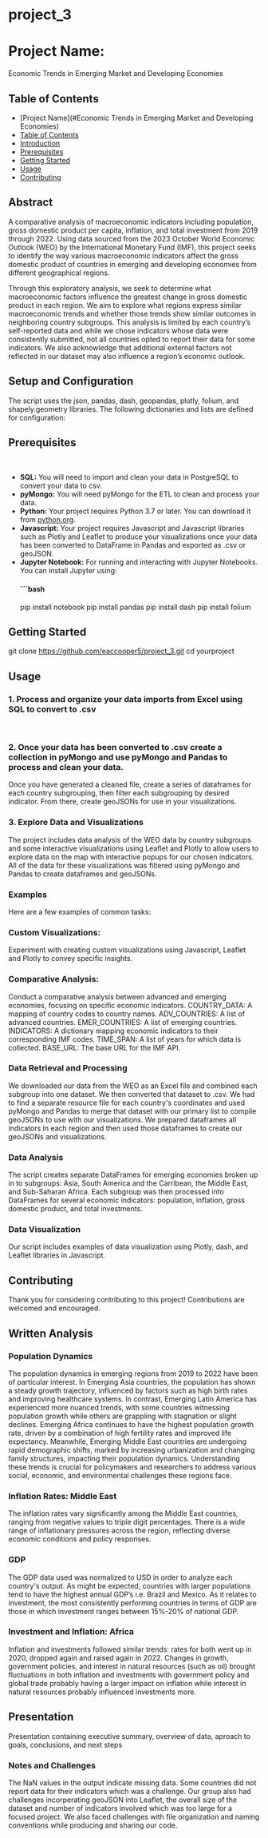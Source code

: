 # project_3

# Project Name:
Economic Trends in Emerging Market and Developing Economies

## Table of Contents
  - [Project Name](#Economic Trends in Emerging Market and Developing Economies)
  - [Table of Contents](#table-of-contents)
  - [Introduction](#abstract)
  - [Prerequisites](#prerequisites)
  - [Getting Started](#getting-started)
  - [Usage](#usage)
  - [Contributing](#contributing)
    
## Abstract
A comparative analysis of macroeconomic indicators including population, gross domestic product per capita, inflation, and total investment from 2019 through 2022. Using data sourced from the 2023 October World Economic Outlook (WEO) by the International Monetary Fund (IMF), this project seeks to identify the way various macroeconomic indicators affect the gross domestic product of countries in emerging and developing economies from different geographical regions.

Through this exploratory analysis, we seek to determine what macroeconomic factors influence the greatest change in gross domestic product in each region. We aim to explore what regions express similar macroeconomic trends and whether those trends show similar outcomes in neighboring country subgroups. This analysis is limited by each country’s self-reported data and while we chose indicators whose data were consistently submitted, not all countries opted to report their data for some indicators. We also acknowledge that additional external factors not reflected in our dataset may also influence a region’s economic outlook.


## Setup and Configuration
The script uses the json, pandas, dash, geopandas, plotly, folium, and shapely.geometry libraries. The following dictionaries and lists are defined for configuration:

## Prerequisites
​
- **SQL:** You will need to import and clean your data in PostgreSQL to convert your data to csv. 
- **pyMongo:** You will need pyMongo for the ETL to clean and process your data.
- **Python:** Your project requires Python 3.7 or later. You can download it from [python.org](https://www.python.org/downloads/).
- **Javascript:** Your project requires Javascript and Javascript libraries such as Plotly and Leaflet to produce your visualizations once your data has been converted to DataFrame in Pandas and exported as .csv or geoJSON.
- **Jupyter Notebook:** For running and interacting with Jupyter Notebooks. You can install Jupyter using:
  #### ```bash
    pip install notebook
    pip install pandas
    pip install dash
    pip install folium
​
## Getting Started
git clone https://github.com/eaccooper5/project_3.git 
cd yourproject 


## Usage
### 1. Process and organize your data imports from Excel using SQL to convert to .csv
  
​
### 2. Once your data has been converted to .csv create a collection in pyMongo and use pyMongo and Pandas to process and clean your data.
Once you have generated a cleaned file, create a series of dataframes for each country subgrouping, then filter each subgrouping by desired indicator. From there, create geoJSONs for use in your visualizations.
​
### 3. Explore Data and Visualizations
The project includes data analysis of the WEO data by country subgroups and some interactive visualizations using Leaflet and Plotly to allow users to explore data on the map with interactive popups for our chosen indicators. All of the data for these visualizations was filtered using pyMongo and Pandas to create dataframes and geoJSONs.
​
​
### Examples
Here are a few examples of common tasks:
​
### Custom Visualizations:
Experiment with creating custom visualizations using Javascript, Leaflet and Plotly to convey specific insights.
​
### Comparative Analysis:
Conduct a comparative analysis between advanced and emerging economies, focusing on specific economic indicators.
COUNTRY_DATA: A mapping of country codes to country names.
ADV_COUNTRIES: A list of advanced countries.
EMER_COUNTRIES: A list of emerging countries.
INDICATORS: A dictionary mapping economic indicators to their corresponding IMF codes.
TIME_SPAN: A list of years for which data is collected.
BASE_URL: The base URL for the IMF API.

### Data Retrieval and Processing
We downloaded our data from the WEO as an Excel file and combined each subgroup into one dataset. We then converted that dataset to .csv. We had to find a separate resource file for each country's coordinates and used pyMongo and Pandas to merge that dataset with our primary list to compile geoJSONs to use with our visualizations. We prepared dataframes all indicators in each region and then used those dataframes to create our geoJSONs and visualizations.


### Data Analysis
The script creates separate DataFrames for emerging economies broken up in to subgroups: Asia, South America and the Carribean, the Middle East, and Sub-Saharan Africa. Each subgroup was then processed into DataFrames for several economic indicators: population, inflation, gross domestic product, and total investments.

### Data Visualization
Our script includes examples of data visualization using Plotly, dash, and Leaflet libraries in Javascript. 


## Contributing 
Thank you for considering contributing to this project! Contributions are welcomed and encouraged.

## Written Analysis

### Population Dynamics
The population dynamics in emerging regions from 2019 to 2022 have been of particular interest. In Emerging Asia countries, the population has shown a steady growth trajectory, influenced by factors such as high birth rates and improving healthcare systems. In contrast, Emerging Latin America has experienced more nuanced trends, with some countries witnessing population growth while others are grappling with stagnation or slight declines. Emerging Africa continues to have the highest population growth rate, driven by a combination of high fertility rates and improved life expectancy. Meanwhile, Emerging Middle East countries are undergoing rapid demographic shifts, marked by increasing urbanization and changing family structures, impacting their population dynamics. Understanding these trends is crucial for policymakers and researchers to address various social, economic, and environmental challenges these regions face.

### Inflation Rates: Middle East
The inflation rates vary significantly among the Middle East countries, ranging from negative values to triple digit percentages. There is a wide range of inflationary pressures across the region, reflecting diverse economic conditions and policy responses.

### GDP
The GDP data used was normalized to USD in order to analyze each country's output. As might be expected, countries with larger populations tend to have the highest annual GDP’s i.e. Brazil and Mexico. As it relates to investment, the most consistently performing countries in terms of GDP are those in which investment ranges between 15%-20% of national GDP.

### Investment and Inflation: Africa
Inflation and investments followed similar trends: rates for both went up in 2020, dropped again and raised again in 2022. Changes in growth, government policies, and interest in natural resources (such as oil) brought fluctuations in both inflation and investments with government policy and global trade probably having a larger impact on inflation while interest in natural resources probably influenced investments more.


## Presentation
Presentation containing executive summary, overview of data, aproach to goals, conclusions, and next steps

### Notes and Challenges
The NaN values in the output indicate missing data. Some countries did not report data for their indicators which was a challenge. Our group also had challenges incorperating geoJSON into Leaflet, the overall size of the dataset and number of indicators involved which was too large for a focused project. We also faced challenges with file organization and naming conventions while producing and sharing our code. 